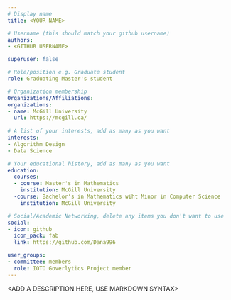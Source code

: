 ```yaml
---
# Display name
title: <YOUR NAME>

# Username (this should match your github username)
authors:
- <GITHUB USERNAME>

superuser: false

# Role/position e.g. Graduate student
role: Graduating Master's student

# Organization membership
Organizations/Affiliations:
organizations:
- name: McGill University
  url: https://mcgill.ca/
  
# A list of your interests, add as many as you want
interests:
- Algorithm Design
- Data Science

# Your educational history, add as many as you want
education:
  courses:
  - course: Master's in Mathematics
    institution: McGill University
  -course: Bachelor's in Mathematics wiht Minor in Computer Science
    institution: McGill University

# Social/Academic Networking, delete any items you don't want to use
social:
- icon: github
  icon_pack: fab
  link: https://github.com/Dana996

user_groups:
- committee: members
  role: IOTO Goverlytics Project member
---
```

<ADD A DESCRIPTION HERE, USE MARKDOWN SYNTAX>
